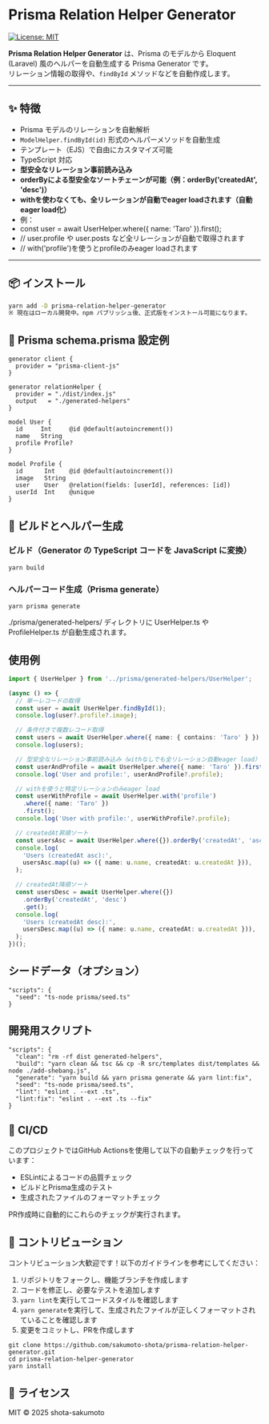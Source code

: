 # Prisma Relation Helper Generator

[![License: MIT](https://img.shields.io/badge/License-MIT-yellow.svg)](https://opensource.org/licenses/MIT)

**Prisma Relation Helper Generator** は、Prisma のモデルから Eloquent (Laravel) 風のヘルパーを自動生成する Prisma Generator です。  
リレーション情報の取得や、`findById` メソッドなどを自動作成します。

---

## ✨ 特徴

- Prisma モデルのリレーションを自動解析
- `ModelHelper.findById(id)` 形式のヘルパーメソッドを自動生成
- テンプレート（EJS）で自由にカスタマイズ可能
- TypeScript 対応
- **型安全なリレーション事前読み込み**
- **orderByによる型安全なソートチェーンが可能（例：orderBy('createdAt', 'desc')）**
- **withを使わなくても、全リレーションが自動でeager loadされます（自動eager load化）**
- 例：
- const user = await UserHelper.where({ name: 'Taro' }).first();
- // user.profile や user.posts など全リレーションが自動で取得されます
- // with('profile')を使うとprofileのみeager loadされます

---

## 📦 インストール

```bash
yarn add -D prisma-relation-helper-generator
※ 現在はローカル開発中。npm パブリッシュ後、正式版をインストール可能になります。
```

## 📝 Prisma schema.prisma 設定例

```
generator client {
  provider = "prisma-client-js"
}

generator relationHelper {
  provider = "./dist/index.js"
  output   = "./generated-helpers"
}

model User {
  id     Int     @id @default(autoincrement())
  name   String
  profile Profile?
}

model Profile {
  id      Int    @id @default(autoincrement())
  image   String
  user    User   @relation(fields: [userId], references: [id])
  userId  Int    @unique
}
```

## 🔧 ビルドとヘルパー生成

### ビルド（Generator の TypeScript コードを JavaScript に変換）

```
yarn build
```

### ヘルパーコード生成（Prisma generate）

```
yarn prisma generate
```

./prisma/generated-helpers/ ディレクトリに UserHelper.ts や ProfileHelper.ts が自動生成されます。

## 使用例

```ts
import { UserHelper } from '../prisma/generated-helpers/UserHelper';

(async () => {
  // 単一レコードの取得
  const user = await UserHelper.findById(1);
  console.log(user?.profile?.image);

  // 条件付きで複数レコード取得
  const users = await UserHelper.where({ name: { contains: 'Taro' } }).get();
  console.log(users);

  // 型安全なリレーション事前読み込み（withなしでも全リレーション自動eager load）
  const userAndProfile = await UserHelper.where({ name: 'Taro' }).first();
  console.log('User and profile:', userAndProfile?.profile);

  // withを使うと特定リレーションのみeager load
  const userWithProfile = await UserHelper.with('profile')
    .where({ name: 'Taro' })
    .first();
  console.log('User with profile:', userWithProfile?.profile);

  // createdAt昇順ソート
  const usersAsc = await UserHelper.where({}).orderBy('createdAt', 'asc').get();
  console.log(
    'Users (createdAt asc):',
    usersAsc.map((u) => ({ name: u.name, createdAt: u.createdAt })),
  );

  // createdAt降順ソート
  const usersDesc = await UserHelper.where({})
    .orderBy('createdAt', 'desc')
    .get();
  console.log(
    'Users (createdAt desc):',
    usersDesc.map((u) => ({ name: u.name, createdAt: u.createdAt })),
  );
})();
```

## シードデータ（オプション）

```
"scripts": {
  "seed": "ts-node prisma/seed.ts"
}
```

## 開発用スクリプト

```
"scripts": {
  "clean": "rm -rf dist generated-helpers",
  "build": "yarn clean && tsc && cp -R src/templates dist/templates && node ./add-shebang.js",
  "generate": "yarn build && yarn prisma generate && yarn lint:fix",
  "seed": "ts-node prisma/seed.ts",
  "lint": "eslint . --ext .ts",
  "lint:fix": "eslint . --ext .ts --fix"
}
```

## 🚦 CI/CD

このプロジェクトではGitHub Actionsを使用して以下の自動チェックを行っています：

- ESLintによるコードの品質チェック
- ビルドとPrisma生成のテスト
- 生成されたファイルのフォーマットチェック

PR作成時に自動的にこれらのチェックが実行されます。

## 👥 コントリビューション

コントリビューション大歓迎です！以下のガイドラインを参考にしてください：

1. リポジトリをフォークし、機能ブランチを作成します
2. コードを修正し、必要なテストを追加します
3. `yarn lint`を実行してコードスタイルを確認します
4. `yarn generate`を実行して、生成されたファイルが正しくフォーマットされていることを確認します
5. 変更をコミットし、PRを作成します

```
git clone https://github.com/sakumoto-shota/prisma-relation-helper-generator.git
cd prisma-relation-helper-generator
yarn install
```

## 📄 ライセンス

MIT © 2025 shota-sakumoto
